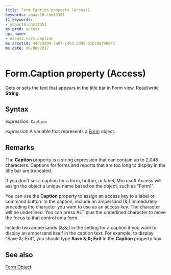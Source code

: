 ```yaml
---
title: Form.Caption property (Access)
keywords: vbaac10.chm13351
f1_keywords:
- vbaac10.chm13351
ms.prod: access
api_name:
- Access.Form.Caption
ms.assetid: 44dcd309-7a07-c4b3-2d85-d1bc09f98843
ms.date: 06/08/2017
---
```



# Form.Caption property (Access)

Gets or sets the text that appears in the title bar in Form view. Read/write  **String**.


## Syntax

_expression_. `Caption`

_expression_ A variable that represents a [Form](Access.Form.md) object.


## Remarks

The  **Caption** property is a string expression that can contain up to 2,048 characters. Captions for forms and reports that are too long to display in the title bar are truncated.

 If you don't set a caption for a form, button, or label, Microsoft Access will assign the object a unique name based on the object, such as "Form1".

You can use the  **Caption** property to assign an access key to a label or command button. In the caption, include an ampersand (&;) immediately preceding the character you want to use as an access key. The character will be underlined. You can press ALT plus the underlined character to move the focus to that control on a form.

Include two ampersands (&;&;) in the setting for a caption if you want to display an ampersand itself in the caption text. For example, to display "Save &; Exit", you should type  **Save &;&; Exit** in the **Caption** property box.


## See also


[Form Object](Access.Form.md)

